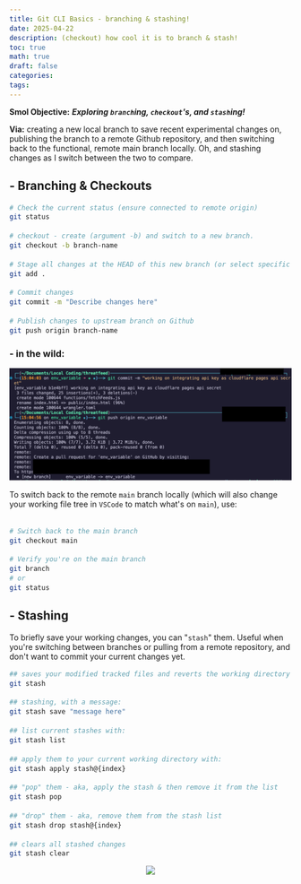 ```yaml
---
title: Git CLI Basics - branching & stashing!
date: 2025-04-22
description: (checkout) how cool it is to branch & stash!
toc: true
math: true
draft: false
categories: 
tags:
---
```

**Smol Objective:** ***Exploring `branch`ing, `checkout`'s, and `stash`ing!***

**Via:** creating a new local branch to save recent experimental changes on, publishing the branch to a remote Github repository, and then switching back to the functional, remote main branch locally. Oh, and stashing changes as I switch between the two to compare.

## - Branching & Checkouts

``` bash
# Check the current status (ensure connected to remote origin)
git status                      

# checkout - create (argument -b) and switch to a new branch.
git checkout -b branch-name 

# Stage all changes at the HEAD of this new branch (or select specific files/changes by specifying them, instead of '.')
git add .

# Commit changes
git commit -m "Describe changes here" 

# Publish changes to upstream branch on Github
git push origin branch-name
```
### - in the wild:
![](/posts/15/Screenshot%202025-04-22%20at%203.13.48%20pm.png)

To switch back to the remote `main` branch locally (which will also change your working file tree in `VSCode` to match what's on `main`), use:

``` bash

# Switch back to the main branch
git checkout main

# Verify you're on the main branch
git branch                      
# or
git status          

```

## - Stashing
To briefly save your working changes, you can "`stash`" them. Useful when you're switching between branches or pulling from a remote repository, and don't want to commit your current changes yet.

``` bash
## saves your modified tracked files and reverts the working directory to match the HEAD commit (a pointer indicating the current commit your directory is based on).
git stash 

## stashing, with a message:
git stash save "message here"

## list current stashes with:
git stash list

## apply them to your current working directory with:
git stash apply stash@{index}

## "pop" them - aka, apply the stash & then remove it from the list
git stash pop 

## "drop" them - aka, remove them from the stash list
git stash drop stash@{index}

## clears all stashed changes
git stash clear
```

<div style="text-align: center">
   <img src="https://c.tenor.com/ZAbjZRK0U1sAAAAd/tenor.gif" style="max-width: 400px; max-height: 300px"></img></div>